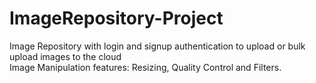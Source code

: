 # ImageRepository-Project
Image Repository with login and signup authentication to upload or bulk upload images to the cloud
<br>
Image Manipulation features: Resizing, Quality Control and Filters.
